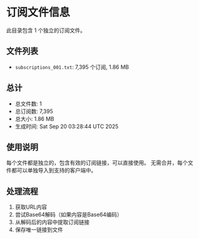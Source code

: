 # 订阅文件信息

此目录包含 1 个独立的订阅文件。

## 文件列表

- `subscriptions_001.txt`: 7,395 个订阅, 1.86 MB

## 总计
- 总文件数: 1
- 总订阅数: 7,395
- 总大小: 1.86 MB
- 生成时间: Sat Sep 20 03:28:44 UTC 2025

## 使用说明
每个文件都是独立的，包含有效的订阅链接，可以直接使用。
无需合并，每个文件都可以单独导入到支持的客户端中。

## 处理流程
1. 获取URL内容
2. 尝试Base64解码（如果内容是Base64编码）
3. 从解码后的内容中提取订阅链接
4. 保存唯一链接到文件
